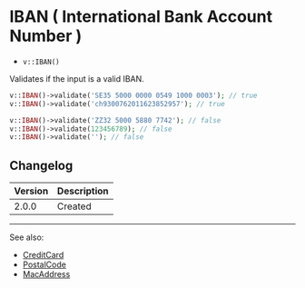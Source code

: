 # IBAN ( International Bank Account Number )

- `v::IBAN()`

Validates if the input is a valid IBAN.

```php
v::IBAN()->validate('SE35 5000 0000 0549 1000 0003'); // true
v::IBAN()->validate('ch9300762011623852957'); // true

v::IBAN()->validate('ZZ32 5000 5880 7742'); // false
v::IBAN()->validate(123456789); // false
v::IBAN()->validate(''); // false
```

## Changelog

Version | Description
--------|-------------
  2.0.0 | Created

***
See also:

- [CreditCard](CreditCard.md)
- [PostalCode](PostalCode.md)
- [MacAddress](MacAddress.md)

